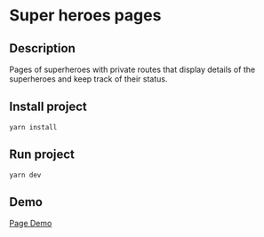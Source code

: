 # Super heroes pages

## Description

Pages of superheroes with private routes that display details of the superheroes and keep track of their status.

## Install project

    yarn install

## Run project

    yarn dev
    
## Demo
[Page Demo](https://jhone17.github.io/Superhero-react/)

